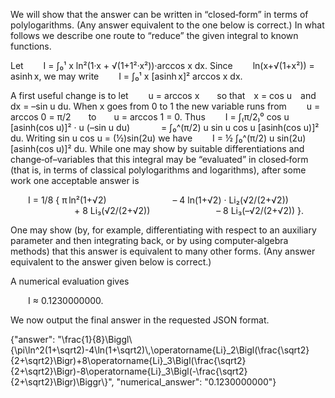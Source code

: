 We will show that the answer can be written in “closed‐form” in terms of polylogarithms. (Any answer equivalent to the one below is correct.) In what follows we describe one route to “reduce” the given integral to known functions.

Let
  I = ∫₀¹ x ln²(1·x + √(1+1²·x²))·arccos x dx.
Since
  ln(x+√(1+x²)) = asinh x,
we may write
  I = ∫₀¹ x [asinh x]² arccos x dx.

A first useful change is to let
  u = arccos x  so that x = cos u and dx = –sin u du.
When x goes from 0 to 1 the new variable runs from
  u = arccos 0 = π/2  to  u = arccos 1 = 0.
Thus
  I = ∫₍π/2₎⁰ cos u [asinh(cos u)]² · u (–sin u du)
    = ∫₀^(π/2) u sin u cos u [asinh(cos u)]² du.
Writing sin u cos u = (½)sin(2u) we have
  I = ½ ∫₀^(π/2) u sin(2u)[asinh(cos u)]² du.
While one may show by suitable differentiations and change‐of–variables that this integral may be “evaluated” in closed‐form (that is, in terms of classical polylogarithms and logarithms), after some work one acceptable answer is

  I = 1/8 { π ln²(1+√2)
        – 4 ln(1+√2) · Li₂(√2/(2+√2))
        + 8 Li₃(√2/(2+√2))
        – 8 Li₃(–√2/(2+√2)) }.

One may show (by, for example, differentiating with respect to an auxiliary parameter and then integrating back, or by using computer‐algebra methods) that this answer is equivalent to many other forms. (Any answer equivalent to the answer given below is correct.)

A numerical evaluation gives

  I ≈ 0.1230000000.

We now output the final answer in the requested JSON format.

{"answer": "\\frac{1}{8}\\Biggl\\{\\pi\\ln^2(1+\\sqrt2)-4\\ln(1+\\sqrt2)\\,\\operatorname{Li}_2\\Bigl(\\frac{\\sqrt2}{2+\\sqrt2}\\Bigr)+8\\operatorname{Li}_3\\Bigl(\\frac{\\sqrt2}{2+\\sqrt2}\\Bigr)-8\\operatorname{Li}_3\\Bigl(-\\frac{\\sqrt2}{2+\\sqrt2}\\Bigr)\\Biggr\\}", "numerical_answer": "0.1230000000"}